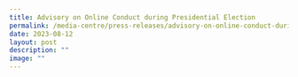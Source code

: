 ```yaml
---
title: Advisory on Online Conduct during Presidential Election
permalink: /media-centre/press-releases/advisory-on-online-conduct-during-presidential-election/
date: 2023-08-12
layout: post
description: ""
image: ""
---
```

